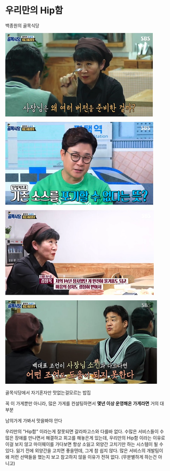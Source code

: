 # 우리만의 Hip함

백종원의 골목식당

![1](./images/1.png)

![2](./images/2.png)

![3](./images/3.png)

![4](./images/4.png)

골목식당에서 자기혼자만 맛없는걸모르는 밥집

꼭 이 가게뿐만 아니라, 많은 가게를 컨설팅하면서 **몇년 이상 운영해온 가게라면** 거의 대부분 

남의가게 가봐서 맛을봐야 안다

우리만의 "Hip함" 이라는게 잘못되면 갈라파고스와 다를바 없다.
수많은 서비스들이 수많은 장애를 만나면서 해결하고 회고를 해놓은게 있는데,
우리만의 Hip함 이라는 이유로 이걸 보지 않고 마이웨이를 가다보면 항상 소잃고 외양간 고치기만 하는 시스템이 될 수 있다.
잃기 전에 외양간을 고치면 좋을텐데,
그게 참 쉽지 않다.
많은 서비스의 개발팀이 왜 저런 선택들을 했는지 보고 참고하지 않을 이유가 전혀 없다. (무분별하게 하는건 아니고)